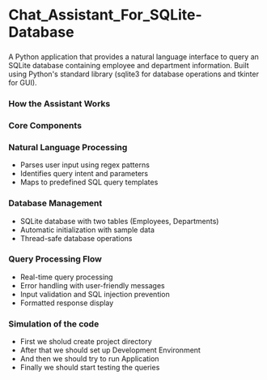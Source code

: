 # Chat_Assistant_For_SQLite-Database

###
A Python application that provides a natural language interface to query an SQLite database containing employee and department information. Built using Python's standard library (sqlite3 for database operations and tkinter for GUI).

### How the Assistant Works
### Core Components

### Natural Language Processing

* Parses user input using regex patterns
* Identifies query intent and parameters
* Maps to predefined SQL query templates


### Database Management

* SQLite database with two tables (Employees, Departments)
* Automatic initialization with sample data
* Thread-safe database operations

### Query Processing Flow

* Real-time query processing
* Error handling with user-friendly messages
* Input validation and SQL injection prevention
* Formatted response display

### Simulation of the code

* First we sholud create project directory
* After that we should set up Development Environment
* And then we should try to run Application
* Finally we should start testing the  queries
